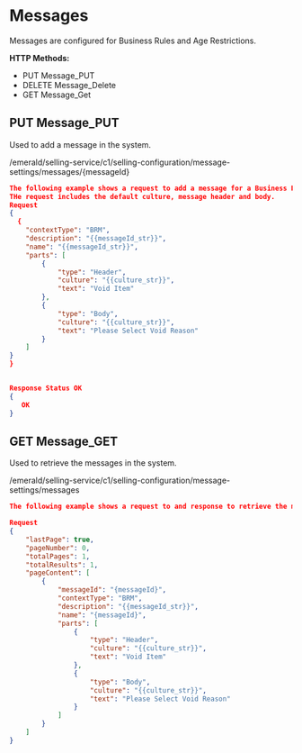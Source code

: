 # Messages

Messages are configured for Business Rules and Age Restrictions.

**HTTP Methods:**

- PUT Message_PUT
- DELETE Message_Delete
- GET Message_Get

## PUT Message_PUT

Used to add a message in the system.

/emerald/selling-service/c1/selling-configuration/message-settings/messages/{messageId}

```json
The following example shows a request to add a message for a Business Rule. The context type is BRM.
THe request includes the default culture, message header and body.
Request
{
  {
    "contextType": "BRM",
    "description": "{{messageId_str}}",
    "name": "{{messageId_str}}",
    "parts": [
        {
            "type": "Header",
            "culture": "{{culture_str}}",
            "text": "Void Item"
        },
        {
            "type": "Body",
            "culture": "{{culture_str}}",
            "text": "Please Select Void Reason"
        }
    ]
}
}


Response Status OK
{
   OK
}
```

## GET Message_GET

Used to retrieve the messages in the system.

/emerald/selling-service/c1/selling-configuration/message-settings/messages

```json
The following example shows a request to and response to retrieve the messages defined in the system.

Request
{
    "lastPage": true,
    "pageNumber": 0,
    "totalPages": 1,
    "totalResults": 1,
    "pageContent": [
        {
            "messageId": "{messageId}",
            "contextType": "BRM",
            "description": "{{messageId_str}}",
            "name": "{messageId}",
            "parts": [
                {
                    "type": "Header",
                    "culture": "{{culture_str}}",
                    "text": "Void Item"
                },
                {
                    "type": "Body",
                    "culture": "{{culture_str}}",
                    "text": "Please Select Void Reason"
                }
            ]
        }
    ]
}